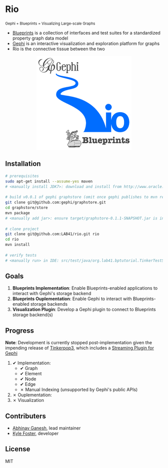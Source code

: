 Rio
=========
<small>Gephi + Blueprints = Visualizing Large-scale Graphs</small>

  - [Blueprints] is a collection of interfaces and test suites for a standardized property graph data model
  - [Gephi] is an interactive visualization and exploration platform for graphs
  - Rio is the connective tissue between the two
  <p align="center">
    <img src="assets/images/logo_ecosystem_small.png" alt="Rio Ecosystem">
  </p>

Installation
--------------

```sh
# prerequisites
sudo apt-get install --assume-yes maven
# <manually install JDK7>: download and install from http://www.oracle.com/technetwork/java/javase/downloads/jdk7-downloads-1880260.html"

# build v0.0.1 of gephi graphstore (omit once gephi publishes to mvn repo)
git clone git@github.com:gephi/graphstore.git
cd graphstore/store
mvn package
# <manually add jar>: ensure target/graphstore-0.1.1-SNAPSHOT.jar is in classpath for OS or IDE (i.e. IntelliJ/Eclipse)

# clone project
git clone git@github.com:LAB41/rio.git rio
cd rio
mvn install

# verify tests
# <manually run> in IDE: src/test/java/org.lab41.bptutorial.TinkerTestSuite
```


Goals
--------------
1. **Blueprints Implementation**: Enable Blueprints-enabled applications to interact with Gephi's storage backend
2. **Blueprints Ouplementation**: Enable Gephi to interact with Blueprints-enabled storage backends
3. **Visualization Plugin**: Develop a Gephi plugin to connect to Blueprints storage backend(s)

Progress
--------------
**Note**: Development is currently stopped post-implementation given the impending release of <a href="http://www.tinkerpop.com/docs/3.0.0-SNAPSHOT">Tinkerpop3</a>, which includes a <a href="http://www.tinkerpop.com/docs/3.0.0-SNAPSHOT/#gephi-plugin">Streaming Plugin for Gephi</a>

1. &#10004; Implementation:
    - &#10004; Graph
    - &#10004; Element
    - &#10004; Node
    - &#10004; Edge
    - &#x2717; Manual Indexing (unsupported by Gephi's public APIs)
2. &#x2717; Ouplementation:
3. &#x2717; Visualization

Contributers
--------------
- [Abhinav Ganesh], lead maintainer
- [Kyle Foster], developer

License
----

MIT


[Blueprints]: https://github.com/tinkerpop/blueprints/wiki
[Gephi]: http://gephi.github.io/
[Abhinav Ganesh]: https://github.com/aganeshlab41
[Kyle Foster]: https://github.com/kylef-lab41
